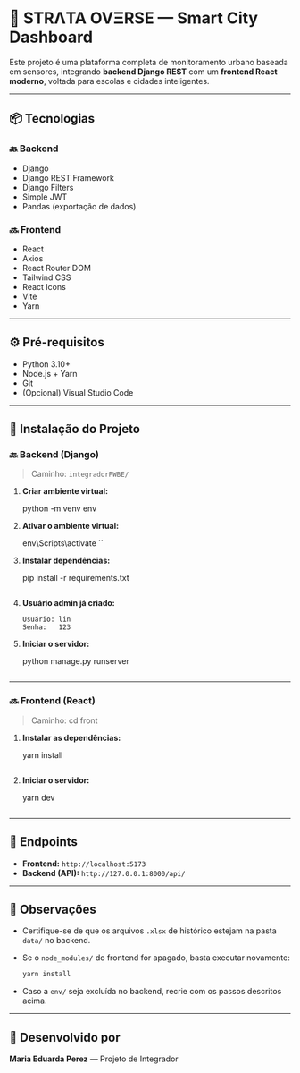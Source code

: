 # 🌆 STRΛTA OVΞRSE — Smart City Dashboard

Este projeto é uma plataforma completa de monitoramento urbano baseada em sensores, integrando **backend Django REST** com um **frontend React moderno**, voltada para escolas e cidades inteligentes.

---

## 📦 Tecnologias

### 🔙 Backend
- Django
- Django REST Framework
- Django Filters
- Simple JWT
- Pandas (exportação de dados)

### 🔜 Frontend
- React
- Axios
- React Router DOM
- Tailwind CSS
- React Icons
- Vite
- Yarn

---

## ⚙️ Pré-requisitos

- Python 3.10+
- Node.js + Yarn
- Git
- (Opcional) Visual Studio Code

---

## 🔧 Instalação do Projeto

### 🔙 Backend (Django)

> Caminho: `integradorPWBE/`

1. **Criar ambiente virtual:**

   python -m venv env


2. **Ativar o ambiente virtual:**
 
     env\Scripts\activate
     ``
3. **Instalar dependências:**
 
   pip install -r requirements.txt
   ```

5. **Usuário admin já criado:**
   ```
   Usuário: lin
   Senha:   123
   ```

6. **Iniciar o servidor:**

   python manage.py runserver
   ```

---

### 🔜 Frontend (React)

> Caminho: cd front

1. **Instalar as dependências:**

   yarn install
   ```

2. **Iniciar o servidor:**

   yarn dev
   ```

---

## 🔗 Endpoints

- **Frontend:** `http://localhost:5173`
- **Backend (API):** `http://127.0.0.1:8000/api/`

---



## 📝 Observações

- Certifique-se de que os arquivos `.xlsx` de histórico estejam na pasta `data/` no backend.
- Se o `node_modules/` do frontend for apagado, basta executar novamente:
  ```bash
  yarn install
  ```

- Caso a `env/` seja excluída no backend, recrie com os passos descritos acima.

---

## 👤 Desenvolvido por

**Maria Eduarda Perez** — Projeto de Integrador
